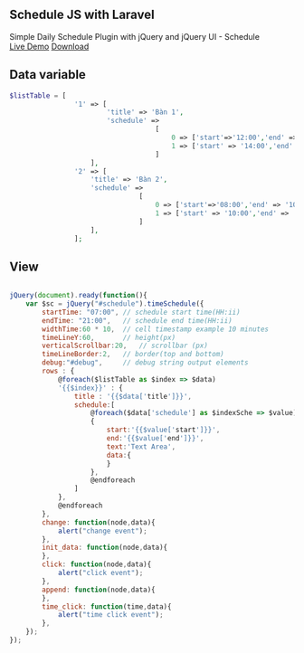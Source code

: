 ## Schedule JS with Laravel
Simple Daily Schedule Plugin with jQuery and jQuery UI - Schedule <br/>
[Live Demo](https://www.jqueryscript.net/demo/Simple-Daily-Schedule-Plugin-with-jQuery-and-jQuery-UI-Schedule/)
[Download](https://www.jqueryscript.net/time-clock/Simple-Daily-Schedule-Plugin-with-jQuery-and-jQuery-UI-Schedule.html?fbclid=IwAR1rHcijqyhwnH4mM2eIlmmKdaPWmDhipe8wVra9oMsrg1q40wPahp_xLpU)

## Data variable 
``` php
$listTable = [
                '1' => [
                        'title' => 'Bàn 1',
                        'schedule' => 
                                    [
                                        0 => ['start'=>'12:00','end' => '14:00'],
                                        1 => ['start' => '14:00','end' => '16:00'],
                                    ]
                    ],
                '2' => [
                    'title' => 'Bàn 2',
                    'schedule' => 
                                [
                                    0 => ['start'=>'08:00','end' => '10:00'],
                                    1 => ['start' => '10:00','end' => '12:00'],
                                ]
                    ],
                ];
```

## View

``` javascript

jQuery(document).ready(function(){
    var $sc = jQuery("#schedule").timeSchedule({
        startTime: "07:00", // schedule start time(HH:ii)
        endTime: "21:00",   // schedule end time(HH:ii)
        widthTime:60 * 10,  // cell timestamp example 10 minutes
        timeLineY:60,       // height(px)
        verticalScrollbar:20,   // scrollbar (px)
        timeLineBorder:2,   // border(top and bottom)
        debug:"#debug",     // debug string output elements
        rows : {
            @foreach($listTable as $index => $data)
            '{{$index}}' : {
                title : '{{$data['title']}}',
                schedule:[
                    @foreach($data['schedule'] as $indexSche => $value)
                    {
                        start:'{{$value['start']}}',
                        end:'{{$value['end']}}',
                        text:'Text Area',
                        data:{
                        }
                    },
                    @endforeach
                ]
            },
            @endforeach
        },
        change: function(node,data){
            alert("change event");
        },
        init_data: function(node,data){
        },
        click: function(node,data){
            alert("click event");
        },
        append: function(node,data){
        },
        time_click: function(time,data){
            alert("time click event");
        },
    });
});
```
